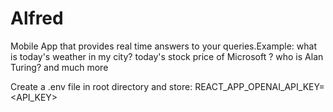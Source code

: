 # Alfred
Mobile App that provides real time answers to your queries.Example: what is today's weather in my city? today's stock price of Microsoft ? who is Alan Turing? and much more


Create a .env file in root directory and store:
REACT_APP_OPENAI_API_KEY=<API_KEY>
